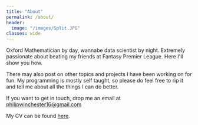 ```yaml
---
title: "About"
permalink: /about/
header:
  image: "/images/Split.JPG"
classes: wide
---
```


Oxford Mathematician by day, wannabe data scientist by night. Extremely passionate about beating my friends at Fantasy Premier League. Here I'll show you how.

There may also post on other topics and projects I have been working on for fun. My programming is mostly self taught, so please do feel free to rip it and tell me about all the things I can do better.

If you want to get in touch, drop me an email at <a href="mailto:philipwinchester16@gmail.com">philipwinchester16@gmail.com</a>

My CV can be found <a href="/Data/Curriculum Vitae, Philip Winchester (6).pdf">here</a>.
